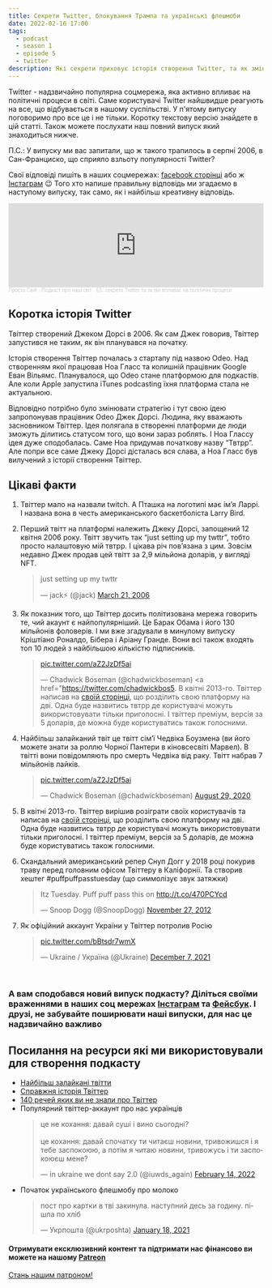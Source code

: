 ```yaml
---
title: Секрети Twitter, блокування Трампа та українські флешмоби
date: 2022-02-16 17:00
tags:
  - podcast
  - season 1
  - episode 5
  - twitter
description: Які секрети приховує історія створення Twitter, та як змінється наш світогляд з використанням цієї популярної соцмережі.
---
```

Twitter - надзвичайно популярна соцмережа, яка активно впливає на політичні процеси в світі. Саме користувачі Twitter найшвидше реагують на все, що відбувається в нашому суспільстві. У п'ятому випуску поговоримо про все це і не тільки. Коротку текстову версію знайдете в цій статті. Також можете послухати наш повний випуск який знаходиться нижче.

П.С.: У випуску ми вас запитали, що ж такого трапилось в серпні 2006, в Сан-Франциско, що сприяло взльоту популярності Twitter?

Свої відповіді пишіть в наших соцмережах: [facebook сторінці](https://www.facebook.com/groups/608828097078679) або ж [Інстаграм](https://www.instagram.com/prosto_svij_podcast/) 😉 Того хто напише правильну відповідь ми згадаємо в наступому випуску, так само, як і найбільш креативну відповідь.

<iframe width="100%" height="166" scrolling="no" frameborder="no" allow="autoplay" src="https://w.soundcloud.com/player/?url=https%3A//api.soundcloud.com/tracks/1215073279%3Fsecret_token%3Ds-Wa2tSbu1IYg&color=%23fccccc&auto_play=false&hide_related=true&show_comments=true&show_user=true&show_reposts=false&show_teaser=true"></iframe><div style="font-size: 10px; color: #cccccc;line-break: anywhere;word-break: normal;overflow: hidden;white-space: nowrap;text-overflow: ellipsis; font-family: Interstate,Lucida Grande,Lucida Sans Unicode,Lucida Sans,Garuda,Verdana,Tahoma,sans-serif;font-weight: 100;"><a href="https://soundcloud.com/prosto-svij" title="Просто Свій - Подкаст про наш світ" target="_blank" style="color: #cccccc; text-decoration: none;">Просто Свій - Подкаст про наш світ</a> · <a href="https://soundcloud.com/prosto-svij/e5-sekreti-twitter-ta-yak-vn-vpliva-na-poltichn-protsesi/s-Wa2tSbu1IYg" title="E5: секрети Twitter та як він впливає на політичні процеси" target="_blank" style="color: #cccccc; text-decoration: none;">E5: секрети Twitter та як він впливає на політичні процеси</a></div>

## Коротка історія Twitter

Твіттер створений Джеком Дорсі в 2006. Як сам Джек говорив, Твіттер запустився не таким, як він планувався на початку.

Історія створення Твіттер почалась з стартапу під назвою Odeo. Над створенням якої працював Ноа Гласс та колишній працівник Google Еван Вільямс. Планувалося, що Odeo стане платформою для подкастів. Але коли Apple запустила iTunes podcasting їхня платформа стала не актуальною.

Відповідно потрібно було змінювати стратегію і тут свою ідею запропонував працівник Odeo Джек Дорсі. Людина, яку вважають засновником Твіттер. Ідея полягала в створенні платформи де люди зможуть ділитись статусом того, що вони зараз роблять. І Ноа Глассу ідея дуже сподобалась. Саме Ноа придумав початкову назву “Твтрр”. Але попри все саме Джеку Дорсі дісталась вся слава, а Ноа Гласс був вилучений з історії створення Твіттер.

## Цікаві факти

1. Твіттер мало на назвали twitch. А Пташка на логотипі має ім’я Ларрі. І названа вона в честь американського баскетболіста Larry Bird.
2. Перший твітт на платформі належить Джеку Дорсі, запощений 12 квітня 2006 року. Твітт звучить так “just setting up my twttr”, тобто просто налаштовую мій твтрр. І цікава річ пов’язана з цим. Зовсім недавно Джек продав цей твітт за 2,9 мільйона доларів, у вигляді NFT. <blockquote class="twitter-tweet"><p lang="en" dir="ltr">just setting up my twttr</p>&mdash; jack⚡️ (@jack) <a href="https://twitter.com/jack/status/20?ref_src=twsrc%5Etfw">March 21, 2006</a></blockquote>
3. Як показник того, що Твіттер досить політизована мережа говорить те, чий акаунт є найпопулярніший. Це Барак Обама і його 130 мільйонів фоловерів. І ми вже згадували в минулому випуску Кріштіано Роналдо, Бібера і Аріану Гранде. Вони всі також входять топ 10 людей з найбільшою кількістю підписників.<blockquote class="twitter-tweet"><p lang="und" dir="ltr"><a href="https://t.co/aZ2JzDf5ai">pic.twitter.com/aZ2JzDf5ai</a></p>&mdash; Chadwick Boseman (@chadwickboseman) <a href="https://twitter.com/chadwickbos5. В квітні 2013-го. Твіттер написав на [своїй сторінці](https://www.notion.so/Twitter-54c2cfca91424cbbb79693d7adce6606#41ddec606247443b817d707d6f58a237), що розділить свою платформу на дві. Одна буде назвитись твтрр де користувачі можуть використовувати тільки приголосні. І твіттер преміум, версія за 5 доларів, де можна буде користуватись також голосними.

4. Найбільш залайканий твіт це твітт сім’ї Чедвіка Боузмена (ви його можете знати за роллю Чорної Пантери в кіновсесвіті Марвел). В твітті вони повідомляють про смерть Чедвіка від раку. Твітт набрав 7 мільйонів лайків. <blockquote class="twitter-tweet"><p lang="und" dir="ltr"><a href="https://t.co/aZ2JzDf5ai">pic.twitter.com/aZ2JzDf5ai</a></p>&mdash; Chadwick Boseman (@chadwickboseman) <a href="https://twitter.com/chadwickboseman/status/1299530165463199747?ref_src=twsrc%5Etfw">August 29, 2020</a></blockquote>

5. В квітні 2013-го. Твіттер вирішив розіграти своїх користувачів та написав на [своїй сторінці](https://blog.twitter.com/official/en_us/a/2013/annncng-twttr.html), що розділить свою платформу на дві. Одна буде назвитись твтрр де користувачі можуть використовувати тільки приголосні. І твіттер преміум, версія за 5 доларів, де можна буде користуватись також голосними.
6. Скандальний американський репер Снуп Догг у 2018 році покурив траву перед головним офісом Твіттеру в Каліфорнії. Та створив хештег #puffpuffpasstuesday (що симмолізує звук затяжки)  <blockquote class="twitter-tweet"><p lang="en" dir="ltr">Itz Tuesday. Puff puff pass this on <a href="<<<<<<http://t.co/470PCYcd>>>>>>">http://t.co/470PCYcd</a></p>&mdash; Snoop Dogg (@SnoopDogg) <a href="https://twitter.com/SnoopDogg/status/273468495595986944?ref_src=twsrc%5Etfw">November 27, 2012</a></blockquote>

7. Як офіційний аккаунт України у Твіттер потролив Росію <blockquote class="twitter-tweet"><p lang="und" dir="ltr"><a href="https://t.co/bBtsdr7wmX">pic.twitter.com/bBtsdr7wmX</a></p>&mdash; Ukraine / Україна (@Ukraine) <a href="https://twitter.com/Ukraine/status/1468206078940823554?ref_src=twsrc%5Etfw">December 7, 2021</a></blockquote>

</br>

### А вам сподобався новий випуск подкасту? Діліться своїми враженнями в наших соц мережах [Інстаграм](https://www.instagram.com/prosto_svij_podcast/) та [Фейсбук](https://www.facebook.com/groups/608828097078679). І друзі, не забувайте поширювати наші випуски, для нас це надзвичайно важливо

## Посилання на ресурси які ми використовували для створення подкасту

* [Найбільш залайкані твітти](https://en.m.wikipedia.org/wiki/List_of_most-liked_tweets)
* [Справжня історія Твіттер](https://www.businessinsider.com/how-twitter-was-founded-2011-4)
* [140 речей яких ви не знали про Твіттер](https://www.cnbc.com/2014/03/21/140-things-you-dont-know-about-twitter.html)
* Популярний твіттер-аккаунт про нас українців <blockquote class="twitter-tweet"><p lang="uk" dir="ltr">це не кохання: давай суші і вино сьогодні? <br><br>це кохання: давай спочатку ти читаєш новини, тривожишся і я тебе заспокоюю, а потім я читаю новини, тривожусь і ти заспокоюєш мене?</p>&mdash; in ukraine we dont say 2.0 (@iuwds_again) <a href="https://twitter.com/iuwds_again/status/1493214541307686913?ref_src=twsrc%5Etfw">February 14, 2022</a></blockquote>
* Початок українського флешмобу про молоко <blockquote class="twitter-tweet"><p lang="uk" dir="ltr">пост про картки в тві закинула. наступний десь за годину. пішла по хліб</p>&mdash; Укрпошта (@ukrposhta) <a href="https://twitter.com/ukrposhta/status/1351164695340843009?ref_src=twsrc%5Etfw">January 18, 2021</a></blockquote>

#### Отримувати ексклюзивний контент та підтримати нас фінансово ви можете на нашому [Patreon](https://www.patreon.com/bePatron?u=66578283 "Просто свій патреон")

<a href="https://www.patreon.com/bePatron?u=66578283" data-patreon-widget-type="become-patron-button">Стань нашим патроном!</a>
